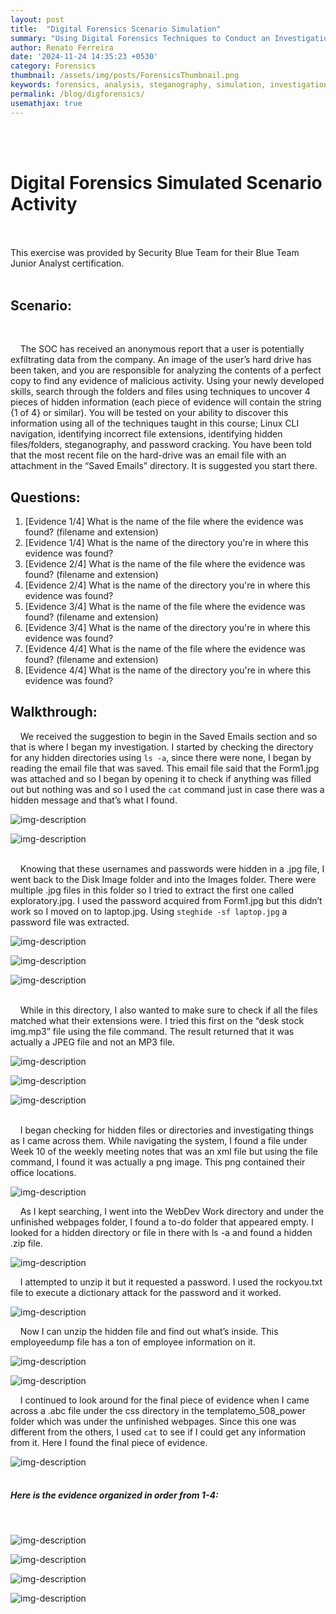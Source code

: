 ```yaml
---
layout: post
title:  "Digital Forensics Scenario Simulation"
summary: "Using Digital Forensics Techniques to Conduct an Investigation"
author: Renato Ferreira
date: '2024-11-24 14:35:23 +0530'
category: Forensics
thumbnail: /assets/img/posts/ForensicsThumbnail.png
keywords: forensics, analysis, steganography, simulation, investigation
permalink: /blog/digforensics/
usemathjax: true
---
```


<br><br>

# Digital Forensics Simulated Scenario Activity
<br><br>
This exercise was provided by Security Blue Team for their Blue Team Junior Analyst certification.
<br><br>

## Scenario:
<br>

&nbsp;&nbsp;&nbsp;&nbsp;The SOC has received an anonymous report that a user is potentially exfiltrating data from the company. An image of the user’s hard drive has been taken, and you are responsible for analyzing the contents of a perfect copy to find any evidence of malicious activity. Using your newly developed skills, search through the folders and files using techniques to uncover 4 pieces of hidden information (each piece of evidence will contain the string {1 of 4} or similar). You will be tested on your ability to discover this information using all of the techniques taught in this course; Linux CLI navigation, identifying incorrect file extensions, identifying hidden files/folders, steganography, and password cracking. You have been told that the most recent file on the hard-drive was an email file with an attachment in the “Saved Emails” directory. It is suggested you start there.
<br>

## Questions:

1. [Evidence 1/4] What is the name of the file where the evidence was found? (filename and extension)
2. [Evidence 1/4] What is the name of the directory you're in where this evidence was found?
3. [Evidence 2/4] What is the name of the file where the evidence was found? (filename and extension)
4. [Evidence 2/4] What is the name of the directory you're in where this evidence was found?
5. [Evidence 3/4] What is the name of the file where the evidence was found? (filename and extension)
6. [Evidence 3/4] What is the name of the directory you're in where this evidence was found?
7. [Evidence 4/4] What is the name of the file where the evidence was found? (filename and extension)
8. [Evidence 4/4] What is the name of the directory you're in where this evidence was found?

## Walkthrough:

&nbsp;&nbsp;&nbsp;&nbsp;We received the suggestion to begin in the Saved Emails section and so that is where I began my investigation. I started by checking the directory for any hidden directories using `ls -a`, since there were none, I began by reading the email file that was saved. This email file said that the Form1.jpg was attached and so I began by opening it to check if anything was filled out but nothing was and so I used the `cat` command just in case there was a hidden message and that’s what I found.
<br>

![img-description](/assets/img/posts/ForensicsIMG1.png)
<br>

![img-description](/assets/img/posts/ForensicsIMG2.png)
<br><br>

&nbsp;&nbsp;&nbsp;&nbsp;Knowing that these usernames and passwords were hidden in a .jpg file, I went back to the Disk Image folder and into the Images folder. There were multiple .jpg files in this folder so I tried to extract the first one called exploratory.jpg. I used the password acquired from Form1.jpg but this didn’t work so I moved on to laptop.jpg. Using `steghide -sf laptop.jpg` a password file was extracted.
<br>

![img-description](/assets/img/posts/ForensicsIMG3.png)
<br>

![img-description](/assets/img/posts/ForensicsIMG4.png)
<br>

![img-description](/assets/img/posts/ForensicsIMG14.png)
<br><br>

&nbsp;&nbsp;&nbsp;&nbsp;While in this directory, I also wanted to make sure to check if all the files matched what their extensions were. I tried this first on the “desk stock img.mp3” file using the file command. The result returned that it was actually a JPEG file and not an MP3 file.
<br>

![img-description](/assets/img/posts/ForensicsIMG5.png)
<br>

![img-description](/assets/img/posts/ForensicsIMG6.png)
<br>

![img-description](/assets/img/posts/ForensicsIMG7.png)
<br><br>

&nbsp;&nbsp;&nbsp;&nbsp;I began checking for hidden files or directories and investigating things as I came across them. While navigating the system, I found a file under Week 10 of the weekly meeting notes that was an xml file but using the file command, I found it was actually a png image. This png contained their office locations.
<br>

![img-description](/assets/img/posts/ForensicsIMG8.png)
<br>

&nbsp;&nbsp;&nbsp;&nbsp;As I kept searching, I went into the WebDev Work directory and under the unfinished webpages folder, I found a to-do folder that appeared empty. I looked for a hidden directory or file in there with ls -a and found a hidden .zip file.
<br>

![img-description](/assets/img/posts/ForensicsIMG9.png)
<br>

&nbsp;&nbsp;&nbsp;&nbsp;I attempted to unzip it but it requested a password. I used the rockyou.txt file to execute a dictionary attack for the password and it worked.
<br>

![img-description](/assets/img/posts/ForensicsIMG10.png)
<br>

&nbsp;&nbsp;&nbsp;&nbsp;Now I can unzip the hidden file and find out what’s inside. This employeedump file has a ton of employee information on it.
<br>

![img-description](/assets/img/posts/ForensicsIMG11.png)
<br>

![img-description](/assets/img/posts/ForensicsIMG12.png)
<br>

&nbsp;&nbsp;&nbsp;&nbsp;I continued to look around for the final piece of evidence when I came across a .abc file under the css directory in the templatemo_508_power folder which was under the unfinished webpages. Since this one was different from the others, I used `cat` to see if I could get any information from it. Here I found the final piece of evidence.
<br>

![img-description](/assets/img/posts/ForensicsIMG13.png)
<br><br>

##### Here is the evidence organized in order from 1-4:
<br>

![img-description](/assets/img/posts/ForensicsIMG12.png)
<br>

![img-description](/assets/img/posts/ForensicsIMG14.png)
<br>

![img-description](/assets/img/posts/ForensicsIMG8.png)
<br>

![img-description](/assets/img/posts/ForensicsIMG13.png)
<br><br>